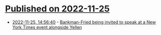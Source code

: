 # [Published on 2022-11-25](index.md)

* [2022-11-25, 14:56:40](https://news.ycombinator.com/item?id=33742919) - [Bankman-Fried being invited to speak at a New York Times event alongside Yellen](https://www.nytimes.com/events/dealbook-summit)
